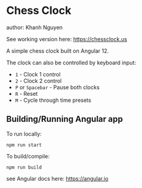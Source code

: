 # Chess Clock

author: Khanh Nguyen

See working version here: https://chessclock.us

A simple chess clock built on Angular 12.

The clock can also be controlled by keyboard input:
  - `1` - Clock 1 control
  - `2` - Clock 2 control
  - `P` or `Spacebar` - Pause both clocks
  - `R` - Reset
  - `M` - Cycle through time presets


## Building/Running Angular app

To run locally:

    npm run start

To build/compile:

    npm run build

see Angular docs here: https://angular.io